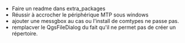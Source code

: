 - Faire un readme dans extra_packages
- Réussir à accrocher le périphérique MTP sous windows
- ajouter une messgbox au cas ou l'install de comtypes ne passe pas.
- remplacver le QgsFileDialog du fait qu'il ne permet pas de créer un répertoire. 